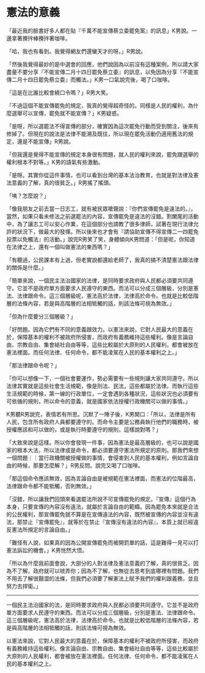 # 憲法的意義

「最近我的臉書好多人都在貼『千萬不能宣傳蔡立委罷免案』的訊息」K男說。一邊拿著攪拌棒攪拌著咖啡。

「哈，我也有看到。我覺得網友們還蠻天才的呀。」R男說。

「然後我覺得最妙的是中選會的回應，他們說因為以前沒有這種案例，所以請大家盡量不要分享『不能宣傳二月十四日罷免蔡立委』的訊息，以免因為分享『不能宣傳二月十四日罷免蔡立委』而觸法。」K男一口氣說完後，喝了口咖啡。

「這是在比誰比較會繞口令嗎？」R男大笑。

「不過這個不能宣傳罷免的規定，我真的覺得超奇怪的。同樣是人民的權利，為什麼選舉可以宣傳，罷免就不能宣傳？」K男疑惑。

「是呀，所以選罷法不得宣傳的部分，確實因為這次罷免行動而受到關注，後來有修掉了。但現在的說法是法律不能溯及既往，所以現在罷免活動仍適用舊法的規定，還是不能宣傳」R男說。

「但我還是覺得不能宣傳的規定本身很有問題，就人民的權利來說，罷免跟選舉的權利根本不對等。」K男的語氣有些激動。

「是呀。其實你從這件事情，也可以看到台灣的基本法治教育，也就是對法律及憲法意義的了解，真的很貧乏。」R男搖了搖頭。

「咦？怎麼說？」

「像我朋友之前去當一日志工，就有被民眾嗆聲說：『你們宣傳罷免是違法的。』，當然，如果只看未修法之前選罷法的內容，宣傳罷免是違法的沒錯。割闌尾的活動中，為了讓志工可以安心作業，在這個部分也請教了很多律師，試著在現行法律允許的狀況下，做最大的發揮。所以後來也才會有『請協助宣傳不得宣傳二一四罷免投票以免觸法』的活動。」說完R男笑了笑，身體傾向K男問道：「但是呢，你知道在法律之上，還有一個叫做憲法的東西嗎？」

「有聽過，公民課本有上過，但老實說都還給老師了，我真的搞不清楚憲法跟法律的關係是什麼。」

「簡單來說，一個民主法治國家的法律，是同時要求政府與人民都必須要共同遵守。它並不是政府單方面要求人民遵守的東西。而法可以分成三個層級，分別是憲法、法律跟命令。這三個層級呢，憲法高於法律，法律高於命令。也就是比較低階層的法條內容，若是與高階層的法相牴觸的話，則該法條可視為無效。」

「但為什麼要分三個層級？」

「好問題。因為它們有不同的意義跟效力。以憲法來說，它對人民最大的意義在於，保障基本的權利不被政府所侵害，而政府有義務維持這些權利。像是言論自由、宗教自由、集會結社自由等等，這些比較屬於大原則的人民權利，都會被放在憲法裡面。而任何法律、任何命令，都不能凌駕在人民的基本權利之上。」

「那法律跟命令呢？」

「你可以想像一下，一個社會要運作，勢必需要有一些規則讓大家共同遵守。所以法律其實就是這些社會生活規範，像是刑法、民法，這些都屬於法律。而執行這些生活規範的時候，第一線的行政單位，一定會遇到各種狀況，這些狀況也必須要有可依循的規則，所以命令的意義，就是國家依法授權行政機關可以做的事情。」

K男聽R男說完，表情若有所思。沉默了一陣子後，K男開口：「所以，法律是所有人民，包含所有政府人員都要遵守的。而命令主要是公務員執行他們的職務時，被授權應該和可以做的，或是執行時要遵守的規則，這樣說對嗎？」

「大致來說是這樣。所以你會發現一件事，因為憲法是最高層級的，也可以說是國家的根本大法，所以法律或是命令，都必須要遵守憲法所規定的原則。那我們來想一個問題｜｜當行政機關被授權做的事情，會侵害到人民的基本權利，例如言論自由的時候，那要怎麼解？」R男反問。說完又喝了口咖啡。

「那這個命令應該無效，因為言論自由是被規範在憲法裡面，而憲法的位階最高，法律跟命令都不能牴觸，否則無效。」

「沒錯，所以讓我們回頭來看選罷法所說不可宣傳罷免的規定。『宣傳』這個行為本身，只要宣傳的內容沒有違法，就屬於言論自由的範疇。因為罷免本來就是合法的公民權利，那宣傳罷免就不算是在宣傳違法的內容，既然被宣傳的內容並沒有違法，那禁止『宣傳罷免』，就等於在禁止『宣傳沒有違法的內容』，本質上就已經違反憲法所規定的言論自由。」

「難怪有人說，如果真的因為公開宣傳罷免而被開罰單的話，這是難得一見可以打憲法訴訟的機會。」K男恍然大悟。

「所以為什麼我前面會說，大部分的人對法律及憲法意義的了解，真的很貧乏。因為不了解，政府就可以唬弄你；因為不了解，也無從去思考到底哪裡有問題。我們不用去了解很艱澀的法條，但我們必須要了解憲法上賦予我們的權利跟義務，並且努力去捍衛。」

-----

一個民主法治國家的法，是同時要求政府與人民都必須要共同遵守。它並不是政府單方面要求人民遵守的東西。而法可以分成三個層級，分別是憲法、法律跟命令。這三個層級呢，憲法高於法律，法律高於命令。也就是比較低階層的法條內容，若是與高階層的法相牴觸的話，則該法條可視為無效。

以憲法來說，它對人民最大的意義在於，保障基本的權利不被政府所侵害，而政府有義務維持這些權利。像言論自由、宗教自由、集會結社自由等等，這些比較屬於大原則的人民權利，都會被放在憲法裡面。任何法律、任何命令，都不能凌駕在人民的基本權利之上。
